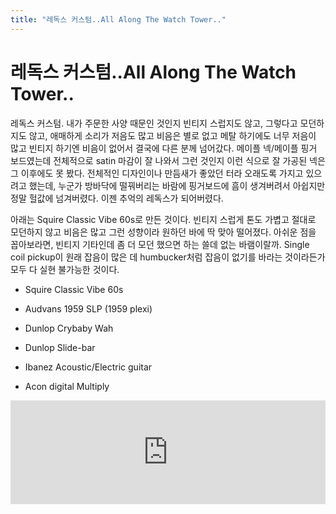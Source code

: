 ```yaml
---
title: "레독스 커스텀..All Along The Watch Tower.."
---
```

# 레독스 커스텀..All Along The Watch Tower..

레독스 커스텀. 내가 주문한 사양 때문인 것인지 빈티지 스럽지도 않고, 그렇다고 모던하지도 않고, 애매하게 소리가 저음도 많고 비음은 별로 없고 메탈 하기에도 너무 저음이 많고 빈티지 하기엔 비음이 없어서 결국에 다른 분께 넘어갔다. 메이플 넥/메이플 핑거 보드였는데 전체적으로 satin 마감이 잘 나와서 그런 것인지 이런 식으로 잘 가공된 넥은 그 이후에도 못 봤다. 전체적인 디자인이나 만듬새가 좋았던 터라 오래도록 가지고 있으려고 했는데, 누군가 방바닥에 떨꿔버리는 바람에 핑거보드에 흠이 생겨버려서 아쉽지만 정말 헐값에 넘겨버렸다. 이젠 추억의 레독스가 되어버렸다.

아래는 Squire Classic Vibe 60s로 만든 것이다. 빈티지 스럽게 톤도 가볍고 절대로 모던하지 않고 비음은 많고 그런 성향이라 원하던 바에 딱 맞아 떨어졌다. 아쉬운 점을 꼽아보라면, 빈티지 기타인데 좀 더 모던 했으면 하는 쓸데 없는 바램이랄까. Single coil pickup이 원래 잡음이 많은 데 humbucker처럼 잡음이 없기를 바라는 것이라든가 모두 다 실현 불가능한 것이다.

- Squire Classic Vibe 60s

- Audvans 1959 SLP (1959 plexi)

- Dunlop Crybaby Wah

- Dunlop Slide-bar

- Ibanez Acoustic/Electric guitar

- Acon digital Multiply


<iframe width="100%" height="166" scrolling="no" frameborder="no" src="https://w.soundcloud.com/player/?url=https%3A//api.soundcloud.com/tracks/196931511&amp;color=ff5500&amp;auto_play=false&amp;hide_related=false&amp;show_comments=true&amp;show_user=true&amp;show_reposts=false"></iframe>










